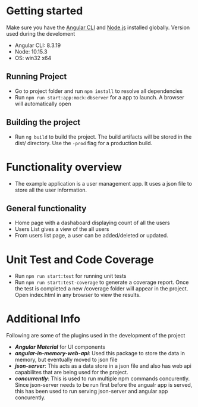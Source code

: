 # Getting started
Make sure you have the [Angular CLI](https://github.com/angular/angular-cli) and [Node.js](https://nodejs.org/en/) installed globally. Version used during the develoment
* Angular CLI: 8.3.19
* Node: 10.15.3
* OS: win32 x64

## Running Project
* Go to project folder and run `npm install` to resolve all dependencies 
* Run `npm run start:app:mock:dbserver` for a app to launch. A browser will automatically open

## Building the project
* Run `ng build` to build the project. The build artifacts will be stored in the dist/ directory. Use the `-prod` flag for a production build.

# Functionality overview
* The example application is a user management app. It uses a json file to store all the user information.

## General functionality
* Home page with a dashaboard displaying count of all the users
* Users List gives a view of the all users
* From users list page, a user can be added/deleted or updated.

# Unit Test and Code Coverage
* Run `npm run start:test` for running unit tests
* Run `npm run start:test-coverage` to generate a coverage report. Once the test is completed a new /coverage folder will appear in the project. Open index.html in any browser to view the results.

# Additional Info
Following are some of the plugins used in the development of the project
* ***Angular Material*** for UI components
* ***angular-in-memory-web-api***: Used this package to store the data in memory, but eventually moved to json file
* ***json-server***: This acts as a data store in a json file and also has web api capabilites that are being used for the project.
* ***concurrently***: This is used to run multiple npm commands concurently. Since json-server needs to be run first before the angualr app is served, this has been used to run serving json-server and angular app concurently.